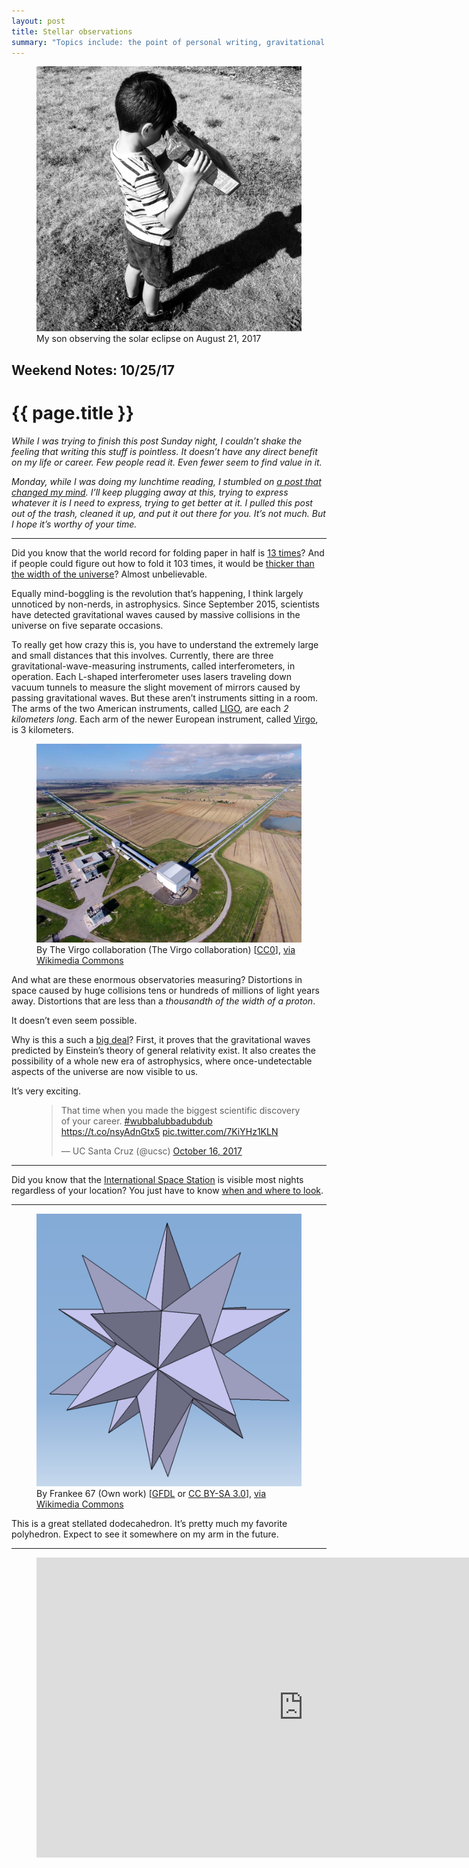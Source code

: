 ```yaml
---
layout: post
title: Stellar observations
summary: "Topics include: the point of personal writing, gravitational waves, the International Space Station, my favorite polyhedron, and a song."
---
```


<figure class="wide">
  <img src="/img/medium/1*Cc6KcAG1UCCpeCaRCqjgaA.jpeg" />
  <figcaption>My son observing the solar eclipse on August 21, 2017</figcaption>
</figure>

<h2 class="kicker">Weekend Notes: 10/25/17</h2>

# {{ page.title }}

*While I was trying to finish this post Sunday night, I couldn’t shake the feeling that writing this stuff is pointless. It doesn’t have any direct benefit on my life or career. Few people read it. Even fewer seem to find value in it.*

*Monday, while I was doing my lunchtime reading, I stumbled on <a href="https://medium.com/@PaulCantor/keep-writing-and-pay-it-forward-f656113ab8bf">a post that changed my mind</a>. I’ll keep plugging away at this, trying to express whatever it is I need to express, trying to get better at it. I pulled this post out of the trash, cleaned it up, and put it out there for you. It’s not much. But I hope it’s worthy of your time.*

<hr />

Did you know that the world record for folding paper in half is [13 times](https://www.youtube.com/watch?v=vPFnIotfkXo)? And if people could figure out how to fold it 103 times, it would be [thicker than the width of the universe](https://sploid.gizmodo.com/if-you-fold-a-paper-in-half-103-times-it-will-be-as-thi-1607632639)? Almost unbelievable.

Equally mind-boggling is the revolution that’s happening, I think largely unnoticed by non-nerds, in astrophysics. Since September 2015, scientists have detected gravitational waves caused by massive collisions in the universe on five separate occasions.

To really get how crazy this is, you have to understand the extremely large and small distances that this involves. Currently, there are three gravitational-wave-measuring instruments, called interferometers, in operation. Each L-shaped interferometer uses lasers traveling down vacuum tunnels to measure the slight movement of mirrors caused by passing gravitational waves. But these aren’t instruments sitting in a room. The arms of the two American instruments, called [LIGO](https://en.wikipedia.org/wiki/LIGO), are each *2 kilometers long*. Each arm of the newer European instrument, called [Virgo](https://en.wikipedia.org/wiki/Virgo_interferometer), is 3 kilometers.

<figure class="wide">
  <img src="/img/medium/1*ipt4gtKSX3Hce4r8ywzyCQ.jpeg">
  <figcaption>By The Virgo collaboration (The Virgo collaboration) [<a href="http://creativecommons.org/publicdomain/zero/1.0/deed.en">CC0</a>], <a href="https://commons.wikimedia.org/wiki/File%3AVirgoDetectorAerialView.jpg">via Wikimedia Commons</a></figcaption>
</figure>

And what are these enormous observatories measuring? Distortions in space caused by huge collisions tens or hundreds of millions of light years away. Distortions that are less than a *thousandth of the width of a proton*.

It doesn’t even seem possible.

Why is this a such a [big deal](https://www.space.com/33199-why-are-gravitational-waves-important.html)? First, it proves that the gravitational waves predicted by Einstein’s theory of general relativity exist. It also creates the possibility of a whole new era of astrophysics, where once-undetectable aspects of the universe are now visible to us.

It’s very exciting.

<figure>
  <blockquote class="twitter-tweet" data-lang="en"><p lang="en" dir="ltr">That time when you made the biggest scientific discovery of your career. <a href="https://twitter.com/hashtag/wubbalubbadubdub?src=hash&amp;ref_src=twsrc%5Etfw">#wubbalubbadubdub</a> <a href="https://t.co/nsyAdnGtx5">https://t.co/nsyAdnGtx5</a> <a href="https://t.co/7KiYHz1KLN">pic.twitter.com/7KiYHz1KLN</a></p>&mdash; UC Santa Cruz (@ucsc) <a href="https://twitter.com/ucsc/status/920018850761994244?ref_src=twsrc%5Etfw">October 16, 2017</a></blockquote>
  <script async src="https://platform.twitter.com/widgets.js" charset="utf-8"></script>
</figure>

<hr />

Did you know that the [International Space Station](https://en.wikipedia.org/wiki/International_Space_Station) is visible most nights regardless of your location? You just have to know [when and where to look](http://iss.astroviewer.net/observation.php?lon=-122.9898&amp;lat=45.5229&amp;name=Hillsboro).

<hr />

<figure>
  <img src="/img/medium/1*9qyuKmioIHk5yqkrCTd5OA.png">
  <figcaption>By Frankee 67 (Own work) [<a href="http://www.gnu.org/copyleft/fdl.html">GFDL</a> or <a href="https://creativecommons.org/licenses/by-sa/3.0">CC BY-SA 3.0</a>], <a href="https://commons.wikimedia.org/wiki/File%3AIkosaederstern.png">via Wikimedia Commons</a></figcaption>
</figure>

This is a great stellated dodecahedron. It’s pretty much my favorite polyhedron. Expect to see it somewhere on my arm in the future.

<hr />

<figure class="wide">
  <div class="video-container">
    <iframe width="854" height="480" src="https://www.youtube.com/embed/YG8wLT8SFiw?rel=0" scrolling="no" frameborder="0"></iframe>
  </div>
</figure>
